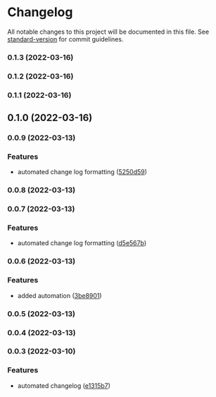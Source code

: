 # Changelog

All notable changes to this project will be documented in this file. See [standard-version](https://github.com/conventional-changelog/standard-version) for commit guidelines.

### 0.1.3 (2022-03-16)

### 0.1.2 (2022-03-16)

### 0.1.1 (2022-03-16)

## 0.1.0 (2022-03-16)

### 0.0.9 (2022-03-13)


### Features

* automated change log formatting ([5250d59](https://github.com/web3-api/monorepo/commit/5250d5972a359f3d280582fc54a47fb7f5e0f030))

### 0.0.8 (2022-03-13)

### 0.0.7 (2022-03-13)


### Features

* automated change log formatting ([d5e567b](https://github.com/web3-api/monorepo/commit/d5e567bbc65308e3495230f413e40e334bc45376))

### 0.0.6 (2022-03-13)


### Features

* added automation ([3be8901](https://github.com/web3-api/monorepo/commit/3be89018c5b18036b78e34fb8b000462bf980dbc))

### 0.0.5 (2022-03-13)

### 0.0.4 (2022-03-13)

### 0.0.3 (2022-03-10)


### Features

* automated changelog ([e1315b7](https://github.com/web3-api/monorepo/commit/e1315b711d83540a30e2108610712d222fe987fd))
